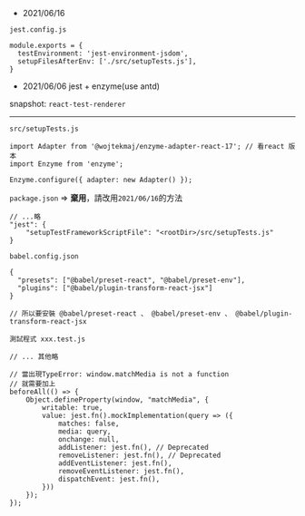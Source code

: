 - 2021/06/16

`jest.config.js`

```
module.exports = {
  testEnvironment: 'jest-environment-jsdom',
  setupFilesAfterEnv: ['./src/setupTests.js'],
}
```



- 2021/06/06 jest + enzyme(use antd)

snapshot: `react-test-renderer`

- - -

`src/setupTests.js`

```
import Adapter from '@wojtekmaj/enzyme-adapter-react-17'; // 看react 版本
import Enzyme from 'enzyme';

Enzyme.configure({ adapter: new Adapter() });
```

`package.json` => **棄用**，請改用`2021/06/16`的方法

```
// ...略
"jest": {
    "setupTestFrameworkScriptFile": "<rootDir>/src/setupTests.js"
}
```

`babel.config.json`

```
{
  "presets": ["@babel/preset-react", "@babel/preset-env"],
  "plugins": ["@babel/plugin-transform-react-jsx"]
}

// 所以要安裝 @babel/preset-react 、 @babel/preset-env 、 @babel/plugin-transform-react-jsx
```

`測試程式 xxx.test.js`

```
// ... 其他略

// 當出現TypeError: window.matchMedia is not a function
// 就需要加上
beforeAll(() => {
	Object.defineProperty(window, "matchMedia", {
		writable: true,
		value: jest.fn().mockImplementation(query => ({
			matches: false,
			media: query,
			onchange: null,
			addListener: jest.fn(), // Deprecated
			removeListener: jest.fn(), // Deprecated
			addEventListener: jest.fn(),
			removeEventListener: jest.fn(),
			dispatchEvent: jest.fn(),
		}))
	});
});
```